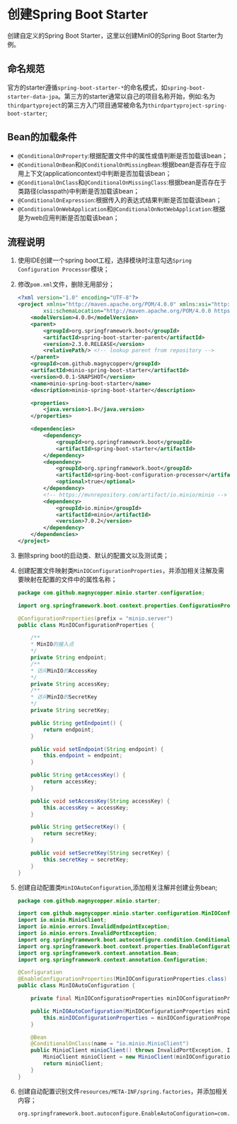 # 创建Spring Boot Starter

创建自定义的Spring Boot Starter，这里以创建MinIO的Spring Boot Starter为例。

## 命名规范

官方的starter遵循`spring-boot-starter-*`的命名模式，如`spring-boot-starter-data-jpa`。第三方的starter通常以自己的项目名称开始，例如:名为`thirdpartyproject`的第三方入门项目通常被命名为`thirdpartyproject-spring-boot-starter`;

## Bean的加载条件

- `@ConditionalOnProperty`:根据配置文件中的属性或值判断是否加载该bean；
- `@ConditionalOnBean`和`@ConditionalOnMissingBean`:根据bean是否存在于应用上下文(applicationcontext)中判断是否加载该bean；
- `@ConditionalOnClass`和`@ConditionalOnMissingClass`:根据bean是否存在于类路径(classpath)中判断是否加载该bean；
- `@ConditionalOnExpression`:根据传入的表达式结果判断是否加载该bean；
- `@ConditionalOnWebApplication`和`@ConditionalOnNotWebApplication`:根据是为web应用判断是否加载该bean；


## 流程说明

1. 使用IDE创建一个spring boot工程，选择模块时注意勾选`Spring Configuration Processor`模块；
2. 修改`pom.xml`文件，删除无用部分；
    
    ```xml
    <?xml version="1.0" encoding="UTF-8"?>
    <project xmlns="http://maven.apache.org/POM/4.0.0" xmlns:xsi="http://www.w3.org/2001/XMLSchema-instance"
            xsi:schemaLocation="http://maven.apache.org/POM/4.0.0 https://maven.apache.org/xsd/maven-4.0.0.xsd">
        <modelVersion>4.0.0</modelVersion>
        <parent>
            <groupId>org.springframework.boot</groupId>
            <artifactId>spring-boot-starter-parent</artifactId>
            <version>2.3.0.RELEASE</version>
            <relativePath/> <!-- lookup parent from repository -->
        </parent>
        <groupId>com.github.magnycopper</groupId>
        <artifactId>minio-spring-boot-starter</artifactId>
        <version>0.0.1-SNAPSHOT</version>
        <name>minio-spring-boot-starter</name>
        <description>minio-spring-boot-starter</description>

        <properties>
            <java.version>1.8</java.version>
        </properties>

        <dependencies>
            <dependency>
                <groupId>org.springframework.boot</groupId>
                <artifactId>spring-boot-starter</artifactId>
            </dependency>
            <dependency>
                <groupId>org.springframework.boot</groupId>
                <artifactId>spring-boot-configuration-processor</artifactId>
                <optional>true</optional>
            </dependency>
            <!-- https://mvnrepository.com/artifact/io.minio/minio -->
            <dependency>
                <groupId>io.minio</groupId>
                <artifactId>minio</artifactId>
                <version>7.0.2</version>
            </dependency>
        </dependencies>
    </project>
    ```
3. 删除spring boot的启动类、默认的配置文以及测试类；
4. 创建配置文件映射类`MinIOConfigurationProperties`，并添加相关注解及需要映射在配置的文件中的属性名称；

    ```java
    package com.github.magnycopper.minio.starter.configuration;

    import org.springframework.boot.context.properties.ConfigurationProperties;

    @ConfigurationProperties(prefix = "minio.server")
    public class MinIOConfigurationProperties {

        /**
        * MinIO的接入点
        */
        private String endpoint;
        /**
        * 访问MinIO的AccessKey
        */
        private String accessKey;
        /**
        * 访问MinIO的SecretKey
        */
        private String secretKey;

        public String getEndpoint() {
            return endpoint;
        }

        public void setEndpoint(String endpoint) {
            this.endpoint = endpoint;
        }

        public String getAccessKey() {
            return accessKey;
        }

        public void setAccessKey(String accessKey) {
            this.accessKey = accessKey;
        }

        public String getSecretKey() {
            return secretKey;
        }

        public void setSecretKey(String secretKey) {
            this.secretKey = secretKey;
        }
    }
    ```
5. 创建自动配置类`MinIOAutoConfiguration`,添加相关注解并创建业务bean;

    ```java
    package com.github.magnycopper.minio.starter;

    import com.github.magnycopper.minio.starter.configuration.MinIOConfigurationProperties;
    import io.minio.MinioClient;
    import io.minio.errors.InvalidEndpointException;
    import io.minio.errors.InvalidPortException;
    import org.springframework.boot.autoconfigure.condition.ConditionalOnClass;
    import org.springframework.boot.context.properties.EnableConfigurationProperties;
    import org.springframework.context.annotation.Bean;
    import org.springframework.context.annotation.Configuration;

    @Configuration
    @EnableConfigurationProperties(MinIOConfigurationProperties.class)
    public class MinIOAutoConfiguration {

        private final MinIOConfigurationProperties minIOConfigurationProperties;

        public MinIOAutoConfiguration(MinIOConfigurationProperties minIOConfigurationProperties) {
            this.minIOConfigurationProperties = minIOConfigurationProperties;
        }

        @Bean
        @ConditionalOnClass(name = "io.minio.MinioClient")
        public MinioClient minioClient() throws InvalidPortException, InvalidEndpointException {
            MinioClient minioClient = new MinioClient(minIOConfigurationProperties.getEndpoint(), minIOConfigurationProperties.getAccessKey(), minIOConfigurationProperties.getSecretKey());
            return minioClient;
        }
    }
    ```
6. 创建自动配置识别文件`resources/META-INF/spring.factories`，并添加相关内容；

    ```properties
    org.springframework.boot.autoconfigure.EnableAutoConfiguration=com.github.magnycopper.minio.starter.MinIOAutoConfiguration
    ```